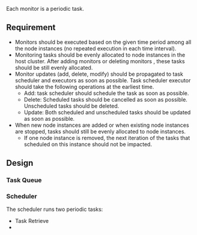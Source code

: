 Each monitor is a periodic task.

## Requirement

- Monitors should be executed based on the given time period among all the node instances (no repeated execution in each time interval).
- Monitoring tasks should be evenly allocated to node instances in the host cluster. After adding monitors or deleting monitors
  , these tasks should be still evenly allocated.
- Monitor updates (add, delete, modify) should be propagated to task scheduler and executors as soon as possible. Task scheduler executor 
  should take the following operations at the earliest time.
  - Add: task scheduler should schedule the task as soon as possible.
  - Delete: Scheduled tasks should be cancelled as soon as possible. Unscheduled tasks should be deleted.
  - Update: Both scheduled and unscheduled tasks should be updated as soon as possible.
- When new node instances are added or when existing node instances are stopped, tasks should still be evenly allocated to node instances.
  - If one node instance is removed, the next iteration of the tasks that scheduled on this instance should not be impacted.
  
## Design

### Task Queue



### Scheduler

The scheduler runs two periodic tasks:

- Task Retrieve
- 